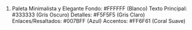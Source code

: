 1. Paleta Minimalista y Elegante
Fondo: #FFFFFF (Blanco)
Texto Principal: #333333 (Gris Oscuro)
Detalles: #F5F5F5 (Gris Claro)
Enlaces/Resaltados: #007BFF (Azul)
Accentos: #FF6F61 (Coral Suave)